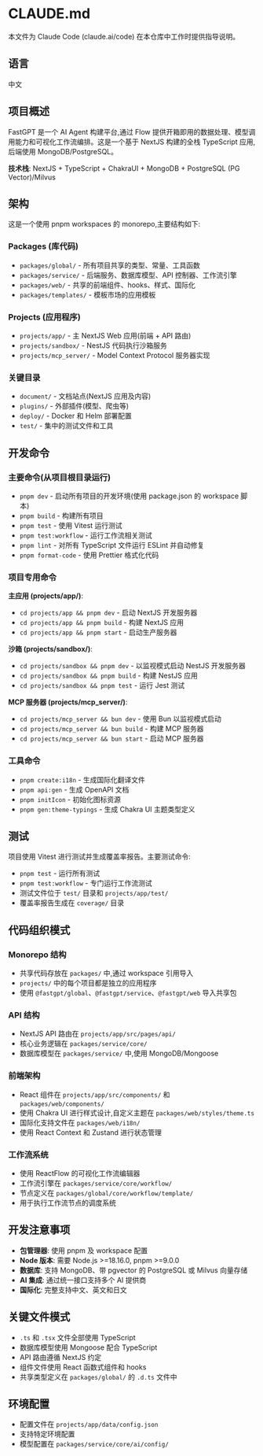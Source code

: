 # CLAUDE.md

本文件为 Claude Code (claude.ai/code) 在本仓库中工作时提供指导说明。

## 语言

中文

## 项目概述

FastGPT 是一个 AI Agent 构建平台,通过 Flow 提供开箱即用的数据处理、模型调用能力和可视化工作流编排。这是一个基于 NextJS 构建的全栈 TypeScript 应用,后端使用 MongoDB/PostgreSQL。

**技术栈**: NextJS + TypeScript + ChakraUI + MongoDB + PostgreSQL (PG Vector)/Milvus

## 架构

这是一个使用 pnpm workspaces 的 monorepo,主要结构如下:

### Packages (库代码)
- `packages/global/` - 所有项目共享的类型、常量、工具函数
- `packages/service/` - 后端服务、数据库模型、API 控制器、工作流引擎
- `packages/web/` - 共享的前端组件、hooks、样式、国际化
- `packages/templates/` - 模板市场的应用模板

### Projects (应用程序)
- `projects/app/` - 主 NextJS Web 应用(前端 + API 路由)
- `projects/sandbox/` - NestJS 代码执行沙箱服务
- `projects/mcp_server/` - Model Context Protocol 服务器实现

### 关键目录
- `document/` - 文档站点(NextJS 应用及内容)
- `plugins/` - 外部插件(模型、爬虫等)
- `deploy/` - Docker 和 Helm 部署配置
- `test/` - 集中的测试文件和工具

## 开发命令

### 主要命令(从项目根目录运行)
- `pnpm dev` - 启动所有项目的开发环境(使用 package.json 的 workspace 脚本)
- `pnpm build` - 构建所有项目
- `pnpm test` - 使用 Vitest 运行测试
- `pnpm test:workflow` - 运行工作流相关测试
- `pnpm lint` - 对所有 TypeScript 文件运行 ESLint 并自动修复
- `pnpm format-code` - 使用 Prettier 格式化代码

### 项目专用命令
**主应用 (projects/app/)**:
- `cd projects/app && pnpm dev` - 启动 NextJS 开发服务器
- `cd projects/app && pnpm build` - 构建 NextJS 应用
- `cd projects/app && pnpm start` - 启动生产服务器

**沙箱 (projects/sandbox/)**:
- `cd projects/sandbox && pnpm dev` - 以监视模式启动 NestJS 开发服务器
- `cd projects/sandbox && pnpm build` - 构建 NestJS 应用
- `cd projects/sandbox && pnpm test` - 运行 Jest 测试

**MCP 服务器 (projects/mcp_server/)**:
- `cd projects/mcp_server && bun dev` - 使用 Bun 以监视模式启动
- `cd projects/mcp_server && bun build` - 构建 MCP 服务器
- `cd projects/mcp_server && bun start` - 启动 MCP 服务器

### 工具命令
- `pnpm create:i18n` - 生成国际化翻译文件
- `pnpm api:gen` - 生成 OpenAPI 文档
- `pnpm initIcon` - 初始化图标资源
- `pnpm gen:theme-typings` - 生成 Chakra UI 主题类型定义

## 测试

项目使用 Vitest 进行测试并生成覆盖率报告。主要测试命令:
- `pnpm test` - 运行所有测试
- `pnpm test:workflow` - 专门运行工作流测试
- 测试文件位于 `test/` 目录和 `projects/app/test/`
- 覆盖率报告生成在 `coverage/` 目录

## 代码组织模式

### Monorepo 结构
- 共享代码存放在 `packages/` 中,通过 workspace 引用导入
- `projects/` 中的每个项目都是独立的应用程序
- 使用 `@fastgpt/global`、`@fastgpt/service`、`@fastgpt/web` 导入共享包

### API 结构
- NextJS API 路由在 `projects/app/src/pages/api/`
- 核心业务逻辑在 `packages/service/core/`
- 数据库模型在 `packages/service/` 中,使用 MongoDB/Mongoose

### 前端架构
- React 组件在 `projects/app/src/components/` 和 `packages/web/components/`
- 使用 Chakra UI 进行样式设计,自定义主题在 `packages/web/styles/theme.ts`
- 国际化支持文件在 `packages/web/i18n/`
- 使用 React Context 和 Zustand 进行状态管理

### 工作流系统
- 使用 ReactFlow 的可视化工作流编辑器
- 工作流引擎在 `packages/service/core/workflow/`
- 节点定义在 `packages/global/core/workflow/template/`
- 用于执行工作流节点的调度系统

## 开发注意事项

- **包管理器**: 使用 pnpm 及 workspace 配置
- **Node 版本**: 需要 Node.js >=18.16.0, pnpm >=9.0.0
- **数据库**: 支持 MongoDB、带 pgvector 的 PostgreSQL 或 Milvus 向量存储
- **AI 集成**: 通过统一接口支持多个 AI 提供商
- **国际化**: 完整支持中文、英文和日文

## 关键文件模式

- `.ts` 和 `.tsx` 文件全部使用 TypeScript
- 数据库模型使用 Mongoose 配合 TypeScript
- API 路由遵循 NextJS 约定
- 组件文件使用 React 函数式组件和 hooks
- 共享类型定义在 `packages/global/` 的 `.d.ts` 文件中

## 环境配置

- 配置文件在 `projects/app/data/config.json`
- 支持特定环境配置
- 模型配置在 `packages/service/core/ai/config/`